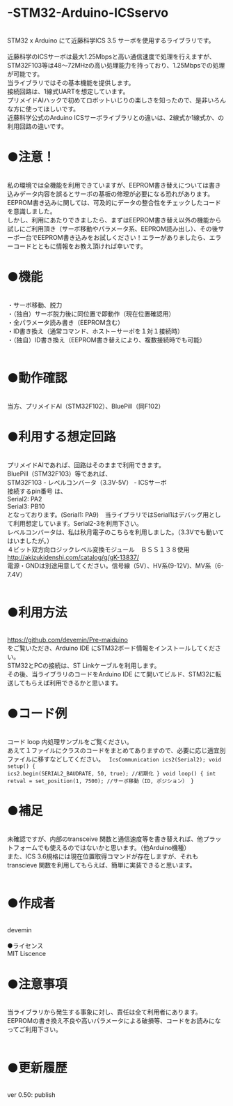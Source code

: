 # -STM32-Arduino-ICSservo
<br>STM32 x Arduino にて近藤科学ICS 3.5 サーボを使用するライブラリです。
<br>
<br>近藤科学のICSサーボは最大1.25Mbpsと高い通信速度で処理を行えますが、STM32F103等は48～72MHzの高い処理能力を持っており、1.25Mbpsでの処理が可能です。
<br>当ライブラリではその基本機能を提供します。
<br>接続回路は、1線式UARTを想定しています。
<br>プリメイドAIハックで初めてロボットいじりの楽しさを知ったので、是非いろんな方に使ってほしいです。
<br>近藤科学公式のArduino ICSサーボライブラリとの違いは、2線式か1線式か、の利用回路の違いです。
<br>
# ●注意！
<br>私の環境では全機能を利用できていますが、EEPROM書き替えについては書き込みデータ内容を誤るとサーボの基板の修理が必要になる恐れがあります。
<br>EEPROM書き込みに関しては、可及的にデータの整合性をチェックしたコードを意識しました。
<br>しかし、利用にあたりできましたら、まずはEEPROM書き替え以外の機能から試しにご利用頂き（サーボ移動やパラメータ系、EEPROM読み出し）、その後サーボ一台でEEPROM書き込みをお試しください！エラーがありましたら、エラーコードとともに情報をお教え頂ければ幸いです。
<br>
# ●機能
<br>・サーボ移動、脱力
<br>・（独自）サーボ脱力後に同位置で即動作（現在位置確認用）
<br>・全パラメータ読み書き（EEPROM含む）
<br>・ID書き換え（通常コマンド、ホスト－サーボを１対１接続時）
<br>・（独自）ID書き換え（EEPROM書き替えにより、複数接続時でも可能）
<br>
<br>
# ●動作確認
<br>当方、プリメイドAI（STM32F102）、BluePill（同F102）
<br>
# ●利用する想定回路
<br>プリメイドAIであれば、回路はそのままで利用できます。
<br>BluePill（STM32F103）等であれば、
<br>STM32F103 - レベルコンバータ（3.3V-5V） - ICSサーボ
<br>接続するpin番号 は、
<br>Serial2: PA2
<br>Serial3: PB10
<br>となっております。(Serial1: PA9)　当ライブラリではSerial1はデバッグ用として利用想定しています。Serial2-3を利用下さい。
<br>レベルコンバータは、私は秋月電子のこちらを利用しました。（3.3Vでも動いてはいましたが。）
<br>４ビット双方向ロジックレベル変換モジュール　ＢＳＳ１３８使用
<br>http://akizukidenshi.com/catalog/g/gK-13837/
<br>電源・GNDは別途用意してください。信号線（5V）、HV系(9-12V)、MV系（6-7.4V）
<br>
<br>
# ●利用方法
<br>https://github.com/devemin/Pre-maiduino
<br>をご覧いただき、Arduino IDE にSTM32ボード情報をインストールしてください。
<br>STM32とPCの接続は、ST Linkケーブルを利用します。
<br>その後、当ライブラリのコードをArduino IDE にて開いてビルド、STM32に転送してもらえば利用できるかと思います。
<br>
# ●コード例
<br>コード loop 内処理サンプルをご覧ください。
<br>あえて１ファイルにクラスのコードをまとめてありますので、必要に応じ適宜別ファイルに移すなどしてください。
<code>
IcsCommunication ics2(Serial2);
void setup() {
  ics2.begin(SERIAL2_BAUDRATE, 50, true);   //初期化
}
void loop() {
    int retval = set_position(1, 7500);     //サーボ移動（ID, ポジション）
} 
</code>
<br>
# ●補足
<br>未確認ですが、内部のtransceive 関数と通信速度等を書き替えれば、他プラットフォームでも使えるのではないかと思います。（他Arduino機種）
<br>また、ICS 3.6規格には現在位置取得コマンドが存在しますが、それもtranscieve 関数を利用してもらえば、簡単に実装できると思います。
<br>
<br>
# ●作成者
<br>devemin
<br>
<br>●ライセンス
<br>MIT Liscence
<br>
# ●注意事項
<br>当ライブラリから発生する事象に対し、責任は全て利用者にあります。
<br>EEPROMの書き換え不良や高いパラメータによる破損等、コードをお読みになってご利用下さい。
<br>
<br>
# ●更新履歴
<br>ver 0.50:  publish
<br>
